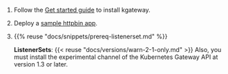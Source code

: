 1. Follow the [Get started guide](/docs/quickstart/) to install kgateway.

2. Deploy a [sample httpbin app](/docs/operations/sample-app/#deploy-app).

3. {{% reuse "docs/snippets/prereq-listenerset.md" %}}

   **ListenerSets**: {{< reuse "docs/versions/warn-2-1-only.md" >}} Also, you must install the experimental channel of the Kubernetes Gateway API at version 1.3 or later.